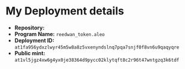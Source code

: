 # My Deployment details

- **Repository:** 
- **Program Name:** `reedwan_token.aleo`
- **Deployment ID:** `at1fa956ydxzlwyr45m5w8a8z5vxenyndslnq7pqa7snjf0f8vn6u9qaqyqre`
-  **Public mint:** `at1vl5jgz4xw6g4yx0je38364d9pycc02klytqft8c2r96t47wntgzq3k6tdf`

